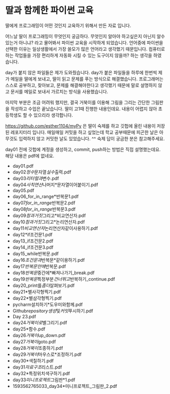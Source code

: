 # 딸과 함께한 파이썬 교육

딸에게 프로그래밍이 어떤 것인지 교육하기 위해서 만든 자료 입니다.

어느날 딸이 프로그래밍이 무엇인지 궁금하다. 무엇인지 알아야 하고싶은지 아닌지 알수 있는거 아니냐? 라고 물어봐서 파이썬 교육을 시작하게 되었습니다. 언어중에 파이썬을 선택한 이유는 일상생활에서 가장 쓸모가 많은 언어라고 생각했기 때문입니다. 컴퓨터로 하는 작업들을 가장 편리하게 자동화 시킬 수 있는 도구이지 않을까? 하는 생각을 하였습니다.

day가 붙지 않은 파일들은 제가 도와줬습니다.
day가 붙은 파일들을 하루에 한번씩 제가 메일을 딸에게 보내고, 딸이 읽고 문제를 푸는 방식으로 해결했습니다.
프로그래머는 스스로 공부하고, 찾아보고, 문제를 해결해야한다고 생각했기 때문에 말로 설명하지 않고 문서를 메일로 보내서 가르치는 방식을 사용했습니다.

마지막 부분은 조금 어려워 했지만, 결국 거북이를 이용해 그림을 그리는 간단한 그림판을 작성하고 수업은 끝났습니다.
딸이 고1때 진행한 내용인데요. 내용이 어렵지 않아 초등학생도 할 수 있으리라 생각합니다.

https://github.com/esther1104/myPy
은 딸이 숙제를 하고 깃헙에 올린 내용이 저장된 레포지터리 입니다. 매일매일 커밋을 하고 싶었는데 학교 공부때문에 피곤한 날은 아무것도 입력하지 않고 커밋한 날도 있었습니다. ^^ 숙제 답이 궁금한 분은 참고해주세요.

day01 전에 깃헙에 계정을 생성하고, commit, push하는 방법은 직접 설명했는데요. 해당 내용은 pdf에 없네요.

- day01.pdf
- day02*정수*문자열*실수*출력.pdf
- day03*리터럴과*변수.pdf
- day04*사칙연산*나머지*문자열이어붙이기.pdf
- day05.pdf
- day06_for_in_range*반복문1.pdf
- day07*for_in_range*반복문2.pdf
- day08*for_in_range*반복문3.pdf
- day09*참과거짓*그리고*비교연산자.pdf
- day10*참과거짓*그리고*논리연산자.pdf
- day11*비교연산자*논리연산자같이사용하기.pdf
- day12*if조건문1.pdf
- day13_if조건문2.pdf
- day14_if조건문3.pdf
- day15_while반복문.pdf
- day16*조건문과*반복문*같이용하기.pdf
- day17*반복문안에*반복문.pdf
- day18*반복문*중간에*빠져나가기\_break.pdf
- day19*반복문*특정부분*건너뛰고*반복하기\_continue.pdf
- day20_print를*좀더*살펴보기.pdf
- day21*별사각형찍기.pdf
- day22*별삼각형찍기.pdf
- pycharm설치하기*도우미와함께.pdf
- Github*repository생성*및*커밋*푸시하기.pdf
- Day 23.pdf
- day24*거북이로*별그리기.pdf
- day25*함수.pdf
- day26*거북이*up_down.pdf
- day27*거북이*goto.pdf
- day28*거북이*조종하기.pdf
- day29*거북이*마우스로*조정하기.pdf
- day30*색칠하기.pdf
- day31*자료구조*리스트.pdf
- day32*특정위치색구하기.pdf
- day33*미니프로젝트*그림판*1.pdf
- 1593562765033_day34*미니프로젝트\_그림판\_2.pdf


